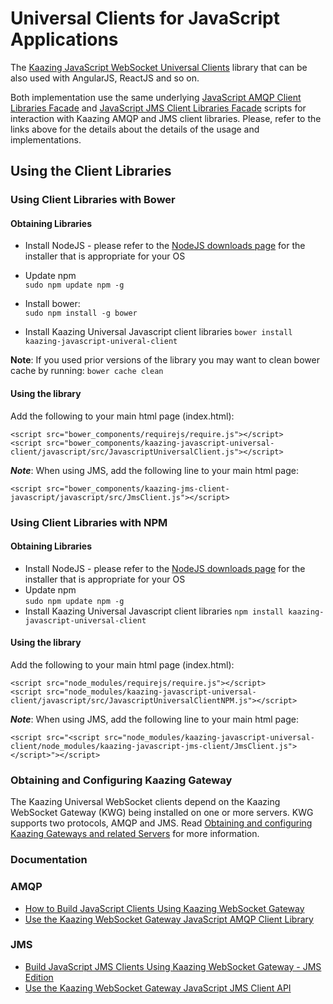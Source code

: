 # Universal Clients for JavaScript Applications
The [Kaazing JavaScript WebSocket Universal Clients][2] library that can be also used with AngularJS, ReactJS and so on.

Both implementation use the same underlying [JavaScript AMQP Client Libraries Facade][3] and [JavaScript JMS Client Libraries Facade][4] scripts for interaction with Kaazing AMQP and JMS client libraries.
Please, refer to the links above for the details about the details of the usage and implementations.

## Using the Client Libraries
### Using Client Libraries with Bower
#### Obtaining Libraries
- Install NodeJS - please refer to the [NodeJS downloads page][9] for the installer that is appropriate for your OS
- Update npm  
	`sudo npm update npm -g`
- Install bower:  
	`sudo npm install -g bower`

- Install Kaazing Universal Javascript client libraries
	`bower install kaazing-javascript-univeral-client`
	
__Note__: If you used prior versions of the library you may want to clean bower cache by running:
	`bower cache clean`
	
#### Using the library
Add the following to your main html page (index.html):
```
<script src="bower_components/requirejs/require.js"></script>
<script src="bower_components/kaazing-javascript-universal-client/javascript/src/JavascriptUniversalClient.js"></script>
```

***Note***: When using JMS, add the following line to your main html page:
```
<script src="bower_components/kaazing-jms-client-javascript/javascript/src/JmsClient.js"></script>	
```

### Using Client Libraries with NPM
#### Obtaining Libraries
- Install NodeJS - please refer to the [NodeJS downloads page][9] for the installer that is appropriate for your OS
- Update npm  
	`sudo npm update npm -g`
- Install Kaazing Universal Javascript client libraries
	`npm install kaazing-javascript-universal-client`
	
#### Using the library
Add the following to your main html page (index.html):
```
<script src="node_modules/requirejs/require.js"></script>
<script src="node_modules/kaazing-javascript-universal-client/javascript/src/JavascriptUniversalClientNPM.js"></script>
```

***Note***: When using JMS, add the following line to your main html page:
```
<script src="<script src="node_modules/kaazing-javascript-universal-client/node_modules/kaazing-javascript-jms-client/JmsClient.js"></script>"></script>	
```

### Obtaining and Configuring Kaazing Gateway
The Kaazing Universal WebSocket clients depend on the Kaazing WebSocket Gateway (KWG) being installed on one or more servers. KWG supports two protocols, AMQP and JMS. Read [Obtaining and configuring Kaazing Gateways and related Servers](https://github.com/kaazing/universal-client/blob/develop/ObtainingGateways.md) for more information.

### Documentation

### AMQP
- [How to Build JavaScript Clients Using Kaazing  WebSocket Gateway][10]
- [Use the Kaazing WebSocket Gateway JavaScript AMQP Client Library][11]

### JMS
- [Build JavaScript JMS Clients Using Kaazing WebSocket Gateway - JMS Edition](http://developer.kaazing.com/documentation/jms/4.0/dev-js/o_dev_js.html)
- [Use the Kaazing WebSocket Gateway JavaScript JMS Client API][13]


[1]:	AngularJSClient.md "AngularJS Service"
[2]:	JavaScriptClient.md "JavaScript library"
[3]:	KaazingAMQPClientLibrariesFacade.md
[4]:	KaazingJMSClientLibrariesFacade.md
[5]:	http://developer.kaazing.com/downloads/amqp-edition-download/
[6]:	https://qpid.apache.org/
[7]:	http://developer.kaazing.com/downloads/jms-edition-download/
[8]:	http://activemq.apache.org/
[9]:	https://nodejs.org/en/download/
[10]:	http://developer.kaazing.com/documentation/amqp/4.0/dev-js/o_dev_js.html#keglibs
[11]:	http://developer.kaazing.com/documentation/amqp/4.0/dev-js/p_dev_js_client.html
[13]:	http://developer.kaazing.com/documentation/jms/4.0/dev-js/p_dev_js_client.html
[14]:	https://www.rabbitmq.com/tutorials/amqp-concepts.html
[15]:	http://www.enterpriseintegrationpatterns.com/patterns/messaging/DurableSubscription.html



